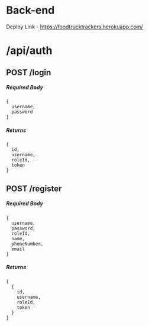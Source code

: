 # Back-end

Deploy Link - https://foodtrucktrackers.herokuapp.com/


# /api/auth

## POST /login
##### Required Body
```
{
  username,
  password
}
```
##### Returns
```
{
  id,
  username,
  roleId,
  token
}
```

## POST /register
##### Required Body
```
{
  username,
  password,
  roleId,
  name,
  phoneNumber,
  email
}
```
##### Returns
```
{
  {
    id,
    username,
    roleId,
    token
  }
}
```